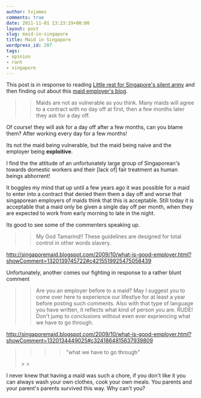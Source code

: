 ```yaml
---
author: tvjames
comments: true
date: 2011-11-01 13:23:19+00:00
layout: post
slug: maid-in-singapore
title: Maid in Singapore
wordpress_id: 207
tags:
- opinion
- rant
- singapore
---
```


This post is in response to reading [Little rest for Singapore's silent army](http://edition.cnn.com/2011/10/30/world/asia/little-rest-for-singapores-silent-army/index.html?&hpt=hp_c2&t=1320033726) and then finding out about this [maid employer's blog](http://singaporemaid.blogspot.com/2010/05/misconceptions-about-maids.html?t=1320033876).

<blockquote>

>
> Maids are not as vulnerable as you think. Many maids will agree to a contract with no day off at first, then a few months later they ask for a day off.
>
>
</blockquote>

Of course! they will ask for a day off after a few months, can you blame them? After working every day for a few months!

Its not the maid being vulnerable, but the maid being naive and the employer being **exploitive**.

I find the the attitude of an unfortunately large group of Singaporean's towards domestic workers and their [lack of] fair treatment as human beings abhorrent!

It boggles my mind that up until a few years ago it was possible for a maid to enter into a contract that denied them them a day off and worse that singaporean employers of maids think that this is acceptable. Still today it is acceptable that a maid only be given a single day off per month, when they are expected to work from early morning to late in the night.

Its good to see some of the commenters speaking up.

<blockquote>

>
> My God Tamarind!! These guidelines are designed for total control in other words slavery.
>
>
</blockquote>

http://singaporemaid.blogspot.com/2009/10/what-is-good-employer.html?showComment=1320139745722#c4215519925475058439

Unfortunately, another comes our fighting in response to a rather blunt comment

<blockquote>

>
> Are you an employer before to a maid? May I suggest you to come over here to experience our lifestlye for at least a year before posting such comments. Also with that type of language you have written, it reflects what kind of person you are. RUDE! Don't jump to conclusions without even ever expriencing what we have to go through.
>
>
</blockquote>

http://singaporemaid.blogspot.com/2009/10/what-is-good-employer.html?showComment=1320134449025#c3241864815637939809

<blockquote>

>
> <blockquote>

>>
>> "what we have to go through"
>>
>>
  </blockquote>
>
>
</blockquote>

I never knew that having a maid was such a chore, if you don't like it you can always wash your own clothes, cook your own meals. You parents and your parent's parents survived this way. Why can't you?

